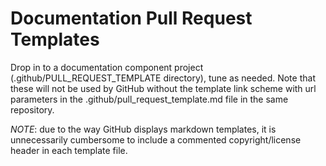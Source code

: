 <!--
 Copyright (C) 2024 Innovate for Vegas Foundation
 
 This file is part of doc-agile-for-volunteers.
 
 doc-agile-for-volunteers is free software: you can redistribute it and/or modify
 it under the terms of the GNU General Public License as published by
 the Free Software Foundation, either version 3 of the License, or
 (at your option) any later version.
 
 doc-agile-for-volunteers is distributed in the hope that it will be useful,
 but WITHOUT ANY WARRANTY; without even the implied warranty of
 MERCHANTABILITY or FITNESS FOR A PARTICULAR PURPOSE.  See the
 GNU General Public License for more details.
 
 You should have received a copy of the GNU General Public License
 along with doc-agile-for-volunteers.  If not, see <https://www.gnu.org/licenses/>.
-->

# Documentation Pull Request Templates

Drop in to a documentation component project (.github/PULL_REQUEST_TEMPLATE directory), tune as needed.
Note that these will not be used by GitHub without the template link scheme with url parameters
in the .github/pull_request_template.md file in the same repository.

*NOTE*: due to the way GitHub displays markdown templates, it is unnecessarily cumbersome to include
a commented copyright/license header in each template file.
